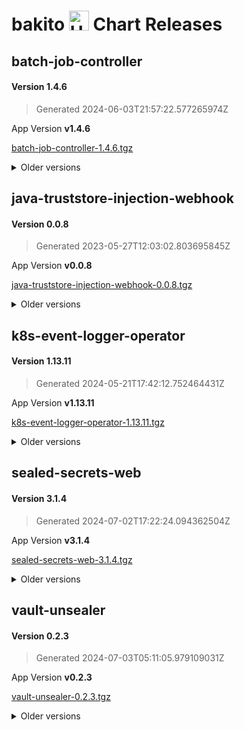 # bakito <img src="https://helm.sh/img/helm.svg" alt="Helm" style="width:32px;"/> Chart Releases

## batch-job-controller

#### Version **1.4.6**

> Generated 2024-06-03T21:57:22.577265974Z

App Version **v1.4.6**

[batch-job-controller-1.4.6.tgz](https://github.com/bakito/helm-charts/releases/download/batch-job-controller-1.4.6/batch-job-controller-1.4.6.tgz)


<details>
  <summary>Older versions</summary>
  <br/><br/>
  <h4>Version <strong>1.4.5</strong></h4>

  <blockquote><p>Generated 2024-01-16T16:45:59.959077562Z</p></blockquote>

  <p>App Version <strong>v1.4.5</strong></p>
  <a href="https://github.com/bakito/helm-charts/releases/download/batch-job-controller-1.4.5/batch-job-controller-1.4.5.tgz">batch-job-controller-1.4.5.tgz</a>


  <br/><br/>
  <h4>Version <strong>1.4.4</strong></h4>

  <blockquote><p>Generated 2022-10-18T17:18:51.706614316Z</p></blockquote>

  <p>App Version <strong>v1.4.4</strong></p>
  <a href="https://github.com/bakito/helm-charts/releases/download/batch-job-controller-1.4.4/batch-job-controller-1.4.4.tgz">batch-job-controller-1.4.4.tgz</a>


  <br/><br/>
  <h4>Version <strong>1.4.3</strong></h4>

  <blockquote><p>Generated 2022-07-07T11:32:41.376363512Z</p></blockquote>

  <p>App Version <strong>v1.4.3</strong></p>
  <a href="https://github.com/bakito/helm-charts/releases/download/batch-job-controller-1.4.3/batch-job-controller-1.4.3.tgz">batch-job-controller-1.4.3.tgz</a>


  <br/><br/>
  <h4>Version <strong>1.4.2</strong></h4>

  <blockquote><p>Generated 2022-07-06T21:02:54.495782593Z</p></blockquote>

  <p>App Version <strong>v1.4.2</strong></p>
  <a href="https://github.com/bakito/helm-charts/releases/download/batch-job-controller-1.4.2/batch-job-controller-1.4.2.tgz">batch-job-controller-1.4.2.tgz</a>


  <br/><br/>
  <h4>Version <strong>1.4.1</strong></h4>

  <blockquote><p>Generated 2022-07-06T07:00:45.618623641Z</p></blockquote>

  <p>App Version <strong>v1.4.1</strong></p>
  <a href="https://github.com/bakito/helm-charts/releases/download/batch-job-controller-1.4.1/batch-job-controller-1.4.1.tgz">batch-job-controller-1.4.1.tgz</a>


  <br/><br/>
  <h4>Version <strong>1.4.0</strong></h4>

  <blockquote><p>Generated 2022-07-05T20:53:31.309596588Z</p></blockquote>

  <p>App Version <strong>v1.4.0</strong></p>
  <a href="https://github.com/bakito/helm-charts/releases/download/batch-job-controller-1.4.0/batch-job-controller-1.4.0.tgz">batch-job-controller-1.4.0.tgz</a>


  <br/><br/>
  <h4>Version <strong>1.3.0</strong></h4>

  <blockquote><p>Generated 2021-12-27T21:22:39.090378347Z</p></blockquote>

  <p>App Version <strong>v1.3.0</strong></p>
  <a href="https://github.com/bakito/helm-charts/releases/download/batch-job-controller-1.3.0/batch-job-controller-1.3.0.tgz">batch-job-controller-1.3.0.tgz</a>


  <br/><br/>
  <h4>Version <strong>1.2.4</strong></h4>

  <blockquote><p>Generated 2021-12-24T10:35:37.144675166Z</p></blockquote>

  <p>App Version <strong>v1.2.4</strong></p>
  <a href="https://github.com/bakito/helm-charts/releases/download/batch-job-controller-1.2.4/batch-job-controller-1.2.4.tgz">batch-job-controller-1.2.4.tgz</a>


  <br/><br/>
  <h4>Version <strong>1.2.3</strong></h4>

  <blockquote><p>Generated 2021-12-23T15:54:45.008016147Z</p></blockquote>

  <p>App Version <strong>v1.2.3</strong></p>
  <a href="https://github.com/bakito/helm-charts/releases/download/batch-job-controller-1.2.3/batch-job-controller-1.2.3.tgz">batch-job-controller-1.2.3.tgz</a>


  <br/><br/>
  <h4>Version <strong>1.2.2</strong></h4>

  <blockquote><p>Generated 2021-12-09T17:45:31.181095577Z</p></blockquote>

  <p>App Version <strong>v1.2.2</strong></p>
  <a href="https://github.com/bakito/helm-charts/releases/download/batch-job-controller-1.2.2/batch-job-controller-1.2.2.tgz">batch-job-controller-1.2.2.tgz</a>


  <br/><br/>
  <h4>Version <strong>1.2.1</strong></h4>

  <blockquote><p>Generated 2021-12-08T14:25:48.407917725Z</p></blockquote>

  <p>App Version <strong>v1.2.1</strong></p>
  <a href="https://github.com/bakito/helm-charts/releases/download/batch-job-controller-1.2.1/batch-job-controller-1.2.1.tgz">batch-job-controller-1.2.1.tgz</a>


  <br/><br/>
  <h4>Version <strong>1.2.0</strong></h4>

  <blockquote><p>Generated 2021-12-07T12:12:04.710022445Z</p></blockquote>

  <p>App Version <strong>v1.2.0</strong></p>
  <a href="https://github.com/bakito/helm-charts/releases/download/batch-job-controller-1.2.0/batch-job-controller-1.2.0.tgz">batch-job-controller-1.2.0.tgz</a>


  <br/><br/>
  <h4>Version <strong>1.1.3</strong></h4>

  <blockquote><p>Generated 2021-12-06T22:26:45.912669097Z</p></blockquote>

  <p>App Version <strong>v1.1.3</strong></p>
  <a href="https://github.com/bakito/helm-charts/releases/download/batch-job-controller-1.1.3/batch-job-controller-1.1.3.tgz">batch-job-controller-1.1.3.tgz</a>


  <br/><br/>
  <h4>Version <strong>1.1.2</strong></h4>

  <blockquote><p>Generated 2021-11-05T00:09:17.692082079Z</p></blockquote>

  <p>App Version <strong>v1.1.2</strong></p>
  <a href="https://github.com/bakito/helm-charts/releases/download/batch-job-controller-1.1.2/batch-job-controller-1.1.2.tgz">batch-job-controller-1.1.2.tgz</a>


  <br/><br/>
  <h4>Version <strong>v1.1.1</strong></h4>

  <blockquote><p>Generated 2021-08-25T20:30:58.869775403+02:00</p></blockquote>

  <p>App Version <strong>v1.1.1</strong></p>
  <a href="https://github.com/bakito/helm-charts/releases/download/batch-job-controller-v1.1.1/batch-job-controller-v1.1.1.tgz">batch-job-controller-v1.1.1.tgz</a>
</details>

## java-truststore-injection-webhook

#### Version **0.0.8**

> Generated 2023-05-27T12:03:02.803695845Z

App Version **v0.0.8**

[java-truststore-injection-webhook-0.0.8.tgz](https://github.com/bakito/helm-charts/releases/download/java-truststore-injection-webhook-0.0.8/java-truststore-injection-webhook-0.0.8.tgz)


<details>
  <summary>Older versions</summary>
  <br/><br/>
  <h4>Version <strong>0.0.7</strong></h4>

  <blockquote><p>Generated 2022-10-18T16:45:07.837110584Z</p></blockquote>

  <p>App Version <strong>v0.0.7</strong></p>
  <a href="https://github.com/bakito/helm-charts/releases/download/java-truststore-injection-webhook-0.0.7/java-truststore-injection-webhook-0.0.7.tgz">java-truststore-injection-webhook-0.0.7.tgz</a>


  <br/><br/>
  <h4>Version <strong>0.0.6</strong></h4>

  <blockquote><p>Generated 2022-09-22T16:27:34.249460025Z</p></blockquote>

  <p>App Version <strong>v0.0.6</strong></p>
  <a href="https://github.com/bakito/helm-charts/releases/download/java-truststore-injection-webhook-0.0.6/java-truststore-injection-webhook-0.0.6.tgz">java-truststore-injection-webhook-0.0.6.tgz</a>


  <br/><br/>
  <h4>Version <strong>0.0.5</strong></h4>

  <blockquote><p>Generated 2021-11-03T20:35:32.141602152Z</p></blockquote>

  <p>App Version <strong>v0.0.5</strong></p>
  <a href="https://github.com/bakito/helm-charts/releases/download/java-truststore-injection-webhook-0.0.5/java-truststore-injection-webhook-0.0.5.tgz">java-truststore-injection-webhook-0.0.5.tgz</a>


  <br/><br/>
  <h4>Version <strong>0.0.4</strong></h4>

  <blockquote><p>Generated 2021-11-02T09:33:11.013027346Z</p></blockquote>

  <p>App Version <strong>v0.0.4</strong></p>
  <a href="https://github.com/bakito/helm-charts/releases/download/java-truststore-injection-webhook-0.0.4/java-truststore-injection-webhook-0.0.4.tgz">java-truststore-injection-webhook-0.0.4.tgz</a>


  <br/><br/>
  <h4>Version <strong>0.0.2</strong></h4>

  <blockquote><p>Generated 2021-10-30T13:16:26.566426629Z</p></blockquote>

  <p>App Version <strong>v0.0.2</strong></p>
  <a href="https://github.com/bakito/helm-charts/releases/download/java-truststore-injection-webhook-0.0.2/java-truststore-injection-webhook-0.0.2.tgz">java-truststore-injection-webhook-0.0.2.tgz</a>
</details>

## k8s-event-logger-operator

#### Version **1.13.11**

> Generated 2024-05-21T17:42:12.752464431Z

App Version **v1.13.11**

[k8s-event-logger-operator-1.13.11.tgz](https://github.com/bakito/helm-charts/releases/download/k8s-event-logger-operator-1.13.11/k8s-event-logger-operator-1.13.11.tgz)


<details>
  <summary>Older versions</summary>
  <br/><br/>
  <h4>Version <strong>1.13.10</strong></h4>

  <blockquote><p>Generated 2024-05-10T07:59:15.788315038Z</p></blockquote>

  <p>App Version <strong>v1.13.10</strong></p>
  <a href="https://github.com/bakito/helm-charts/releases/download/k8s-event-logger-operator-1.13.10/k8s-event-logger-operator-1.13.10.tgz">k8s-event-logger-operator-1.13.10.tgz</a>


  <br/><br/>
  <h4>Version <strong>1.13.9</strong></h4>

  <blockquote><p>Generated 2024-05-10T07:58:02.754044864Z</p></blockquote>

  <p>App Version <strong>v1.13.9</strong></p>
  <a href="https://github.com/bakito/helm-charts/releases/download/k8s-event-logger-operator-1.13.9/k8s-event-logger-operator-1.13.9.tgz">k8s-event-logger-operator-1.13.9.tgz</a>


  <br/><br/>
  <h4>Version <strong>1.13.7</strong></h4>

  <blockquote><p>Generated 2024-01-16T16:50:14.29849797Z</p></blockquote>

  <p>App Version <strong>v1.13.7</strong></p>
  <a href="https://github.com/bakito/helm-charts/releases/download/k8s-event-logger-operator-1.13.7/k8s-event-logger-operator-1.13.7.tgz">k8s-event-logger-operator-1.13.7.tgz</a>


  <br/><br/>
  <h4>Version <strong>1.13.7-rc1</strong></h4>

  <blockquote><p>Generated 2023-08-31T20:19:57.703048544Z</p></blockquote>

  <p>App Version <strong>v1.13.7-rc1</strong></p>
  <a href="https://github.com/bakito/helm-charts/releases/download/k8s-event-logger-operator-1.13.7-rc1/k8s-event-logger-operator-1.13.7-rc1.tgz">k8s-event-logger-operator-1.13.7-rc1.tgz</a>


  <br/><br/>
  <h4>Version <strong>1.13.6</strong></h4>

  <blockquote><p>Generated 2023-06-23T15:35:02.652388977Z</p></blockquote>

  <p>App Version <strong>v1.13.6</strong></p>
  <a href="https://github.com/bakito/helm-charts/releases/download/k8s-event-logger-operator-1.13.6/k8s-event-logger-operator-1.13.6.tgz">k8s-event-logger-operator-1.13.6.tgz</a>


  <br/><br/>
  <h4>Version <strong>1.13.5</strong></h4>

  <blockquote><p>Generated 2023-06-23T15:25:08.177067338Z</p></blockquote>

  <p>App Version <strong>v1.13.5</strong></p>
  <a href="https://github.com/bakito/helm-charts/releases/download/k8s-event-logger-operator-1.13.5/k8s-event-logger-operator-1.13.5.tgz">k8s-event-logger-operator-1.13.5.tgz</a>


  <br/><br/>
  <h4>Version <strong>1.13.4</strong></h4>

  <blockquote><p>Generated 2022-12-29T19:43:29.895634525Z</p></blockquote>

  <p>App Version <strong>v1.13.4</strong></p>
  <a href="https://github.com/bakito/helm-charts/releases/download/k8s-event-logger-operator-1.13.4/k8s-event-logger-operator-1.13.4.tgz">k8s-event-logger-operator-1.13.4.tgz</a>


  <br/><br/>
  <h4>Version <strong>1.13.3</strong></h4>

  <blockquote><p>Generated 2022-12-27T22:15:06.687158256Z</p></blockquote>

  <p>App Version <strong>v1.13.3</strong></p>
  <a href="https://github.com/bakito/helm-charts/releases/download/k8s-event-logger-operator-1.13.3/k8s-event-logger-operator-1.13.3.tgz">k8s-event-logger-operator-1.13.3.tgz</a>


  <br/><br/>
  <h4>Version <strong>1.13.2</strong></h4>

  <blockquote><p>Generated 2022-12-27T21:56:57.358814432Z</p></blockquote>

  <p>App Version <strong>v1.13.2</strong></p>
  <a href="https://github.com/bakito/helm-charts/releases/download/k8s-event-logger-operator-1.13.2/k8s-event-logger-operator-1.13.2.tgz">k8s-event-logger-operator-1.13.2.tgz</a>


  <br/><br/>
  <h4>Version <strong>1.13.1</strong></h4>

  <blockquote><p>Generated 2022-12-27T20:53:11.534751961Z</p></blockquote>

  <p>App Version <strong>v1.13.1</strong></p>
  <a href="https://github.com/bakito/helm-charts/releases/download/k8s-event-logger-operator-1.13.1/k8s-event-logger-operator-1.13.1.tgz">k8s-event-logger-operator-1.13.1.tgz</a>


  <br/><br/>
  <h4>Version <strong>1.12.0</strong></h4>

  <blockquote><p>Generated 2022-12-24T08:31:22.787267833Z</p></blockquote>

  <p>App Version <strong>v1.12.0</strong></p>
  <a href="https://github.com/bakito/helm-charts/releases/download/k8s-event-logger-operator-1.12.0/k8s-event-logger-operator-1.12.0.tgz">k8s-event-logger-operator-1.12.0.tgz</a>


  <br/><br/>
  <h4>Version <strong>1.11.1</strong></h4>

  <blockquote><p>Generated 2022-12-09T09:02:35.818105071Z</p></blockquote>

  <p>App Version <strong>v1.11.1</strong></p>
  <a href="https://github.com/bakito/helm-charts/releases/download/k8s-event-logger-operator-1.11.1/k8s-event-logger-operator-1.11.1.tgz">k8s-event-logger-operator-1.11.1.tgz</a>


  <br/><br/>
  <h4>Version <strong>1.11.0</strong></h4>

  <blockquote><p>Generated 2022-11-22T18:19:52.214988123Z</p></blockquote>

  <p>App Version <strong>v1.11.0</strong></p>
  <a href="https://github.com/bakito/helm-charts/releases/download/k8s-event-logger-operator-1.11.0/k8s-event-logger-operator-1.11.0.tgz">k8s-event-logger-operator-1.11.0.tgz</a>


  <br/><br/>
  <h4>Version <strong>1.10.2</strong></h4>

  <blockquote><p>Generated 2022-10-18T16:30:37.589528283Z</p></blockquote>

  <p>App Version <strong>v1.10.2</strong></p>
  <a href="https://github.com/bakito/helm-charts/releases/download/k8s-event-logger-operator-1.10.2/k8s-event-logger-operator-1.10.2.tgz">k8s-event-logger-operator-1.10.2.tgz</a>


  <br/><br/>
  <h4>Version <strong>1.10.1</strong></h4>

  <blockquote><p>Generated 2022-05-30T14:29:49.732531154Z</p></blockquote>

  <p>App Version <strong>v1.10.1</strong></p>
  <a href="https://github.com/bakito/helm-charts/releases/download/k8s-event-logger-operator-1.10.1/k8s-event-logger-operator-1.10.1.tgz">k8s-event-logger-operator-1.10.1.tgz</a>


  <br/><br/>
  <h4>Version <strong>1.10.0</strong></h4>

  <blockquote><p>Generated 2022-05-30T14:27:25.555184234Z</p></blockquote>

  <p>App Version <strong>v1.10.0</strong></p>
  <a href="https://github.com/bakito/helm-charts/releases/download/k8s-event-logger-operator-1.10.0/k8s-event-logger-operator-1.10.0.tgz">k8s-event-logger-operator-1.10.0.tgz</a>


  <br/><br/>
  <h4>Version <strong>1.9.4</strong></h4>

  <blockquote><p>Generated 2022-02-04T07:41:06.256241598Z</p></blockquote>

  <p>App Version <strong>v1.9.4</strong></p>
  <a href="https://github.com/bakito/helm-charts/releases/download/k8s-event-logger-operator-1.9.4/k8s-event-logger-operator-1.9.4.tgz">k8s-event-logger-operator-1.9.4.tgz</a>


  <br/><br/>
  <h4>Version <strong>1.9.3</strong></h4>

  <blockquote><p>Generated 2022-02-04T07:33:13.840257274Z</p></blockquote>

  <p>App Version <strong>v1.9.3</strong></p>
  <a href="https://github.com/bakito/helm-charts/releases/download/k8s-event-logger-operator-1.9.3/k8s-event-logger-operator-1.9.3.tgz">k8s-event-logger-operator-1.9.3.tgz</a>


  <br/><br/>
  <h4>Version <strong>1.9.2</strong></h4>

  <blockquote><p>Generated 2022-02-03T17:17:11.954294538Z</p></blockquote>

  <p>App Version <strong>v1.9.2</strong></p>
  <a href="https://github.com/bakito/helm-charts/releases/download/k8s-event-logger-operator-1.9.2/k8s-event-logger-operator-1.9.2.tgz">k8s-event-logger-operator-1.9.2.tgz</a>


  <br/><br/>
  <h4>Version <strong>1.9.1</strong></h4>

  <blockquote><p>Generated 2022-02-02T22:13:24.993847833Z</p></blockquote>

  <p>App Version <strong>v1.9.1</strong></p>
  <a href="https://github.com/bakito/helm-charts/releases/download/k8s-event-logger-operator-1.9.1/k8s-event-logger-operator-1.9.1.tgz">k8s-event-logger-operator-1.9.1.tgz</a>


  <br/><br/>
  <h4>Version <strong>1.9.0</strong></h4>

  <blockquote><p>Generated 2022-02-02T15:41:51.90439579Z</p></blockquote>

  <p>App Version <strong>v1.9.0</strong></p>
  <a href="https://github.com/bakito/helm-charts/releases/download/k8s-event-logger-operator-1.9.0/k8s-event-logger-operator-1.9.0.tgz">k8s-event-logger-operator-1.9.0.tgz</a>


  <br/><br/>
  <h4>Version <strong>1.8.2</strong></h4>

  <blockquote><p>Generated 2021-11-05T00:02:25.182569646Z</p></blockquote>

  <p>App Version <strong>v1.8.2</strong></p>
  <a href="https://github.com/bakito/helm-charts/releases/download/k8s-event-logger-operator-1.8.2/k8s-event-logger-operator-1.8.2.tgz">k8s-event-logger-operator-1.8.2.tgz</a>


  <br/><br/>
  <h4>Version <strong>1.8.1</strong></h4>

  <blockquote><p>Generated 2021-08-25T19:01:09.43622615+02:00</p></blockquote>

  <p>App Version <strong>1.8.1</strong></p>
  <a href="https://github.com/bakito/helm-charts/releases/download/k8s-event-logger-operator-1.8.1/k8s-event-logger-operator-1.8.1.tgz">k8s-event-logger-operator-1.8.1.tgz</a>
</details>

## sealed-secrets-web

#### Version **3.1.4**

> Generated 2024-07-02T17:22:24.094362504Z

App Version **v3.1.4**

[sealed-secrets-web-3.1.4.tgz](https://github.com/bakito/helm-charts/releases/download/sealed-secrets-web-3.1.4/sealed-secrets-web-3.1.4.tgz)


<details>
  <summary>Older versions</summary>
  <br/><br/>
  <h4>Version <strong>3.1.3</strong></h4>

  <blockquote><p>Generated 2023-10-10T17:42:28.976798329Z</p></blockquote>

  <p>App Version <strong>v3.1.3</strong></p>
  <a href="https://github.com/bakito/helm-charts/releases/download/sealed-secrets-web-3.1.3/sealed-secrets-web-3.1.3.tgz">sealed-secrets-web-3.1.3.tgz</a>


  <br/><br/>
  <h4>Version <strong>3.1.2</strong></h4>

  <blockquote><p>Generated 2023-10-09T21:05:52.573664832Z</p></blockquote>

  <p>App Version <strong>v3.1.2</strong></p>
  <a href="https://github.com/bakito/helm-charts/releases/download/sealed-secrets-web-3.1.2/sealed-secrets-web-3.1.2.tgz">sealed-secrets-web-3.1.2.tgz</a>


  <br/><br/>
  <h4>Version <strong>3.1.1</strong></h4>

  <blockquote><p>Generated 2023-05-31T14:34:24.321766823Z</p></blockquote>

  <p>App Version <strong>v3.1.1</strong></p>
  <a href="https://github.com/bakito/helm-charts/releases/download/sealed-secrets-web-3.1.1/sealed-secrets-web-3.1.1.tgz">sealed-secrets-web-3.1.1.tgz</a>


  <br/><br/>
  <h4>Version <strong>3.1.0</strong></h4>

  <blockquote><p>Generated 2023-05-13T12:10:17.431673334Z</p></blockquote>

  <p>App Version <strong>v3.1.0</strong></p>
  <a href="https://github.com/bakito/helm-charts/releases/download/sealed-secrets-web-3.1.0/sealed-secrets-web-3.1.0.tgz">sealed-secrets-web-3.1.0.tgz</a>


  <br/><br/>
  <h4>Version <strong>3.0.7</strong></h4>

  <blockquote><p>Generated 2023-04-26T05:31:49.280678212Z</p></blockquote>

  <p>App Version <strong>v3.0.7</strong></p>
  <a href="https://github.com/bakito/helm-charts/releases/download/sealed-secrets-web-3.0.7/sealed-secrets-web-3.0.7.tgz">sealed-secrets-web-3.0.7.tgz</a>


  <br/><br/>
  <h4>Version <strong>3.0.6</strong></h4>

  <blockquote><p>Generated 2023-03-27T19:04:09.221260855Z</p></blockquote>

  <p>App Version <strong>v3.0.6</strong></p>
  <a href="https://github.com/bakito/helm-charts/releases/download/sealed-secrets-web-3.0.6/sealed-secrets-web-3.0.6.tgz">sealed-secrets-web-3.0.6.tgz</a>


  <br/><br/>
  <h4>Version <strong>3.0.5</strong></h4>

  <blockquote><p>Generated 2022-11-23T22:31:04.887170096Z</p></blockquote>

  <p>App Version <strong>v3.0.5</strong></p>
  <a href="https://github.com/bakito/helm-charts/releases/download/sealed-secrets-web-3.0.5/sealed-secrets-web-3.0.5.tgz">sealed-secrets-web-3.0.5.tgz</a>


  <br/><br/>
  <h4>Version <strong>3.0.4</strong></h4>

  <blockquote><p>Generated 2022-11-23T19:37:55.567088336Z</p></blockquote>

  <p>App Version <strong>v3.0.4</strong></p>
  <a href="https://github.com/bakito/helm-charts/releases/download/sealed-secrets-web-3.0.4/sealed-secrets-web-3.0.4.tgz">sealed-secrets-web-3.0.4.tgz</a>


  <br/><br/>
  <h4>Version <strong>3.0.3</strong></h4>

  <blockquote><p>Generated 2022-11-23T14:18:00.036136629Z</p></blockquote>

  <p>App Version <strong>v3.0.3</strong></p>
  <a href="https://github.com/bakito/helm-charts/releases/download/sealed-secrets-web-3.0.3/sealed-secrets-web-3.0.3.tgz">sealed-secrets-web-3.0.3.tgz</a>


  <br/><br/>
  <h4>Version <strong>3.0.2</strong></h4>

  <blockquote><p>Generated 2022-11-23T13:07:26.775120051Z</p></blockquote>

  <p>App Version <strong>v3.0.2</strong></p>
  <a href="https://github.com/bakito/helm-charts/releases/download/sealed-secrets-web-3.0.2/sealed-secrets-web-3.0.2.tgz">sealed-secrets-web-3.0.2.tgz</a>


  <br/><br/>
  <h4>Version <strong>3.0.0</strong></h4>

  <blockquote><p>Generated 2022-11-19T18:30:13.005204347Z</p></blockquote>

  <p>App Version <strong>v3.0.0</strong></p>
  <a href="https://github.com/bakito/helm-charts/releases/download/sealed-secrets-web-3.0.0/sealed-secrets-web-3.0.0.tgz">sealed-secrets-web-3.0.0.tgz</a>


  <br/><br/>
  <h4>Version <strong>3.0.0-pre</strong></h4>

  <blockquote><p>Generated 2022-11-18T18:01:09.610745936Z</p></blockquote>

  <p>App Version <strong>v3.0.0-pre</strong></p>
  <a href="https://github.com/bakito/helm-charts/releases/download/sealed-secrets-web-3.0.0-pre/sealed-secrets-web-3.0.0-pre.tgz">sealed-secrets-web-3.0.0-pre.tgz</a>


  <br/><br/>
  <h4>Version <strong>2.8.3</strong></h4>

  <blockquote><p>Generated 2022-10-24T06:24:15.220427048Z</p></blockquote>

  <p>App Version <strong>v2.8.3</strong></p>
  <a href="https://github.com/bakito/helm-charts/releases/download/sealed-secrets-web-2.8.3/sealed-secrets-web-2.8.3.tgz">sealed-secrets-web-2.8.3.tgz</a>


  <br/><br/>
  <h4>Version <strong>2.8.2</strong></h4>

  <blockquote><p>Generated 2022-10-18T13:39:23.474272967Z</p></blockquote>

  <p>App Version <strong>v2.8.2</strong></p>
  <a href="https://github.com/bakito/helm-charts/releases/download/sealed-secrets-web-2.8.2/sealed-secrets-web-2.8.2.tgz">sealed-secrets-web-2.8.2.tgz</a>


  <br/><br/>
  <h4>Version <strong>2.8.1</strong></h4>

  <blockquote><p>Generated 2022-10-01T19:18:42.966283012Z</p></blockquote>

  <p>App Version <strong>v2.8.1</strong></p>
  <a href="https://github.com/bakito/helm-charts/releases/download/sealed-secrets-web-2.8.1/sealed-secrets-web-2.8.1.tgz">sealed-secrets-web-2.8.1.tgz</a>


  <br/><br/>
  <h4>Version <strong>2.8.0</strong></h4>

  <blockquote><p>Generated 2022-03-25T20:26:30.434037662Z</p></blockquote>

  <p>App Version <strong>v2.8.0</strong></p>
  <a href="https://github.com/bakito/helm-charts/releases/download/sealed-secrets-web-2.8.0/sealed-secrets-web-2.8.0.tgz">sealed-secrets-web-2.8.0.tgz</a>


  <br/><br/>
  <h4>Version <strong>2.7.1</strong></h4>

  <blockquote><p>Generated 2022-03-06T07:35:21.892930259Z</p></blockquote>

  <p>App Version <strong>v2.7.1</strong></p>
  <a href="https://github.com/bakito/helm-charts/releases/download/sealed-secrets-web-2.7.1/sealed-secrets-web-2.7.1.tgz">sealed-secrets-web-2.7.1.tgz</a>


  <br/><br/>
  <h4>Version <strong>2.7.0</strong></h4>

  <blockquote><p>Generated 2022-01-24T19:43:53.307831499Z</p></blockquote>

  <p>App Version <strong>v2.7.0</strong></p>
  <a href="https://github.com/bakito/helm-charts/releases/download/sealed-secrets-web-2.7.0/sealed-secrets-web-2.7.0.tgz">sealed-secrets-web-2.7.0.tgz</a>


  <br/><br/>
  <h4>Version <strong>2.6.1</strong></h4>

  <blockquote><p>Generated 2021-10-12T01:56:57.234627959+02:00</p></blockquote>

  <p>App Version <strong>v2.6.1</strong></p>
  <a href="https://github.com/bakito/helm-charts/releases/download/sealed-secrets-web-2.6.1/sealed-secrets-web-2.6.1.tgz">sealed-secrets-web-2.6.1.tgz</a>


  <br/><br/>
  <h4>Version <strong>2.6.0</strong></h4>

  <blockquote><p>Generated 2021-09-15T21:33:30.235863008+02:00</p></blockquote>

  <p>App Version <strong>2.6.0</strong></p>
  <a href="https://github.com/bakito/helm-charts/releases/download/sealed-secrets-web-2.6.0/sealed-secrets-web-2.6.0.tgz">sealed-secrets-web-2.6.0.tgz</a>


  <br/><br/>
  <h4>Version <strong>2.5.4</strong></h4>

  <blockquote><p>Generated 2021-09-10T13:27:58.05926312+02:00</p></blockquote>

  <p>App Version <strong>2.5.4</strong></p>
  <a href="https://github.com/bakito/helm-charts/releases/download/sealed-secrets-web-2.5.4/sealed-secrets-web-2.5.4.tgz">sealed-secrets-web-2.5.4.tgz</a>


  <br/><br/>
  <h4>Version <strong>2.5.3</strong></h4>

  <blockquote><p>Generated 2021-09-10T13:16:06.890062458+02:00</p></blockquote>

  <p>App Version <strong>2.5.3</strong></p>
  <a href="https://github.com/bakito/helm-charts/releases/download/sealed-secrets-web-2.5.3/sealed-secrets-web-2.5.3.tgz">sealed-secrets-web-2.5.3.tgz</a>


  <br/><br/>
  <h4>Version <strong>2.5.2</strong></h4>

  <blockquote><p>Generated 2021-09-10T07:35:41.709763934+02:00</p></blockquote>

  <p>App Version <strong>2.5.2</strong></p>
  <a href="https://github.com/bakito/helm-charts/releases/download/sealed-secrets-web-2.5.2/sealed-secrets-web-2.5.2.tgz">sealed-secrets-web-2.5.2.tgz</a>


  <br/><br/>
  <h4>Version <strong>2.5.1</strong></h4>

  <blockquote><p>Generated 2021-09-03T21:17:24.787032551+02:00</p></blockquote>

  <p>App Version <strong>2.5.1</strong></p>
  <a href="https://github.com/bakito/helm-charts/releases/download/sealed-secrets-web-2.5.1/sealed-secrets-web-2.5.1.tgz">sealed-secrets-web-2.5.1.tgz</a>


  <br/><br/>
  <h4>Version <strong>2.5.0</strong></h4>

  <blockquote><p>Generated 2021-08-26T21:06:38.413497229+02:00</p></blockquote>

  <p>App Version <strong>2.5.0</strong></p>
  <a href="https://github.com/bakito/helm-charts/releases/download/sealed-secrets-web-2.5.0/sealed-secrets-web-2.5.0.tgz">sealed-secrets-web-2.5.0.tgz</a>
</details>

## vault-unsealer

#### Version **0.2.3**

> Generated 2024-07-03T05:11:05.979109031Z

App Version **v0.2.3**

[vault-unsealer-0.2.3.tgz](https://github.com/bakito/helm-charts/releases/download/vault-unsealer-0.2.3/vault-unsealer-0.2.3.tgz)


<details>
  <summary>Older versions</summary>
  <br/><br/>
  <h4>Version <strong>0.2.2</strong></h4>

  <blockquote><p>Generated 2024-05-05T12:56:32.356292148Z</p></blockquote>

  <p>App Version <strong>v0.2.2</strong></p>
  <a href="https://github.com/bakito/helm-charts/releases/download/vault-unsealer-0.2.2/vault-unsealer-0.2.2.tgz">vault-unsealer-0.2.2.tgz</a>


  <br/><br/>
  <h4>Version <strong>0.2.1</strong></h4>

  <blockquote><p>Generated 2024-04-23T05:03:34.792620623Z</p></blockquote>

  <p>App Version <strong>v0.2.1</strong></p>
  <a href="https://github.com/bakito/helm-charts/releases/download/vault-unsealer-0.2.1/vault-unsealer-0.2.1.tgz">vault-unsealer-0.2.1.tgz</a>


  <br/><br/>
  <h4>Version <strong>0.2.0</strong></h4>

  <blockquote><p>Generated 2024-04-21T20:21:48.664085117Z</p></blockquote>

  <p>App Version <strong>v0.2.0</strong></p>
  <a href="https://github.com/bakito/helm-charts/releases/download/vault-unsealer-0.2.0/vault-unsealer-0.2.0.tgz">vault-unsealer-0.2.0.tgz</a>


  <br/><br/>
  <h4>Version <strong>0.2.0-pre3</strong></h4>

  <blockquote><p>Generated 2024-04-21T08:28:30.133372631Z</p></blockquote>

  <p>App Version <strong>v0.2.0-pre3</strong></p>
  <a href="https://github.com/bakito/helm-charts/releases/download/vault-unsealer-0.2.0-pre3/vault-unsealer-0.2.0-pre3.tgz">vault-unsealer-0.2.0-pre3.tgz</a>


  <br/><br/>
  <h4>Version <strong>0.2.0-pre2</strong></h4>

  <blockquote><p>Generated 2024-04-19T21:18:09.343688679Z</p></blockquote>

  <p>App Version <strong>v0.2.0-pre2</strong></p>
  <a href="https://github.com/bakito/helm-charts/releases/download/vault-unsealer-0.2.0-pre2/vault-unsealer-0.2.0-pre2.tgz">vault-unsealer-0.2.0-pre2.tgz</a>


  <br/><br/>
  <h4>Version <strong>0.2.0-pre1</strong></h4>

  <blockquote><p>Generated 2024-04-13T09:13:23.755639859Z</p></blockquote>

  <p>App Version <strong>v0.2.0-pre1</strong></p>
  <a href="https://github.com/bakito/helm-charts/releases/download/vault-unsealer-0.2.0-pre1/vault-unsealer-0.2.0-pre1.tgz">vault-unsealer-0.2.0-pre1.tgz</a>


  <br/><br/>
  <h4>Version <strong>0.1.5</strong></h4>

  <blockquote><p>Generated 2024-01-22T17:53:10.733498741Z</p></blockquote>

  <p>App Version <strong>v0.1.5</strong></p>
  <a href="https://github.com/bakito/helm-charts/releases/download/vault-unsealer-0.1.5/vault-unsealer-0.1.5.tgz">vault-unsealer-0.1.5.tgz</a>


  <br/><br/>
  <h4>Version <strong>0.1.4</strong></h4>

  <blockquote><p>Generated 2023-10-20T09:57:45.640545733Z</p></blockquote>

  <p>App Version <strong>v0.1.4</strong></p>
  <a href="https://github.com/bakito/helm-charts/releases/download/vault-unsealer-0.1.4/vault-unsealer-0.1.4.tgz">vault-unsealer-0.1.4.tgz</a>


  <br/><br/>
  <h4>Version <strong>0.1.3</strong></h4>

  <blockquote><p>Generated 2022-12-14T19:27:12.209461813Z</p></blockquote>

  <p>App Version <strong>v0.1.3</strong></p>
  <a href="https://github.com/bakito/helm-charts/releases/download/vault-unsealer-0.1.3/vault-unsealer-0.1.3.tgz">vault-unsealer-0.1.3.tgz</a>


  <br/><br/>
  <h4>Version <strong>0.1.2</strong></h4>

  <blockquote><p>Generated 2022-12-14T19:25:52.348256528Z</p></blockquote>

  <p>App Version <strong>v0.1.2</strong></p>
  <a href="https://github.com/bakito/helm-charts/releases/download/vault-unsealer-0.1.2/vault-unsealer-0.1.2.tgz">vault-unsealer-0.1.2.tgz</a>


  <br/><br/>
  <h4>Version <strong>0.1.1</strong></h4>

  <blockquote><p>Generated 2022-10-20T10:59:16.502471141Z</p></blockquote>

  <p>App Version <strong>v0.1.1</strong></p>
  <a href="https://github.com/bakito/helm-charts/releases/download/vault-unsealer-0.1.1/vault-unsealer-0.1.1.tgz">vault-unsealer-0.1.1.tgz</a>


  <br/><br/>
  <h4>Version <strong>0.1.0</strong></h4>

  <blockquote><p>Generated 2022-10-20T12:14:19.703966251Z</p></blockquote>

  <p>App Version <strong>v0.1.0</strong></p>
  <a href="https://github.com/bakito/helm-charts/releases/download/vault-unsealer-0.1.0/vault-unsealer-0.1.0.tgz">vault-unsealer-0.1.0.tgz</a>


  <br/><br/>
  <h4>Version <strong>0.0.7</strong></h4>

  <blockquote><p>Generated 2022-10-19T22:16:48.657093641Z</p></blockquote>

  <p>App Version <strong>v0.0.7</strong></p>
  <a href="https://github.com/bakito/helm-charts/releases/download/vault-unsealer-0.0.7/vault-unsealer-0.0.7.tgz">vault-unsealer-0.0.7.tgz</a>


  <br/><br/>
  <h4>Version <strong>0.0.3</strong></h4>

  <blockquote><p>Generated 2022-10-18T13:42:01.875797584Z</p></blockquote>

  <p>App Version <strong>v0.0.3</strong></p>
  <a href="https://github.com/bakito/helm-charts/releases/download/vault-unsealer-0.0.3/vault-unsealer-0.0.3.tgz">vault-unsealer-0.0.3.tgz</a>


  <br/><br/>
  <h4>Version <strong>0.0.2</strong></h4>

  <blockquote><p>Generated 2022-10-18T13:10:17.722220911Z</p></blockquote>

  <p>App Version <strong>v0.0.2</strong></p>
  <a href="https://github.com/bakito/helm-charts/releases/download/vault-unsealer-0.0.2/vault-unsealer-0.0.2.tgz">vault-unsealer-0.0.2.tgz</a>


  <br/><br/>
  <h4>Version <strong>0.0.1</strong></h4>

  <blockquote><p>Generated 2022-10-17T11:12:18.071599136Z</p></blockquote>

  <p>App Version <strong>v0.0.1</strong></p>
  <a href="https://github.com/bakito/helm-charts/releases/download/vault-unsealer-0.0.1/vault-unsealer-0.0.1.tgz">vault-unsealer-0.0.1.tgz</a>
</details>

